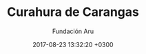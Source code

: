 ---
layout: post
title:  Curahura de Carangas
date:   2017-08-23 13:32:20 +0300
description: Municipio de Curahuara de Carangas, Departamento de Potosi
tags: [Migración Interna]
author: Fundación Aru
---